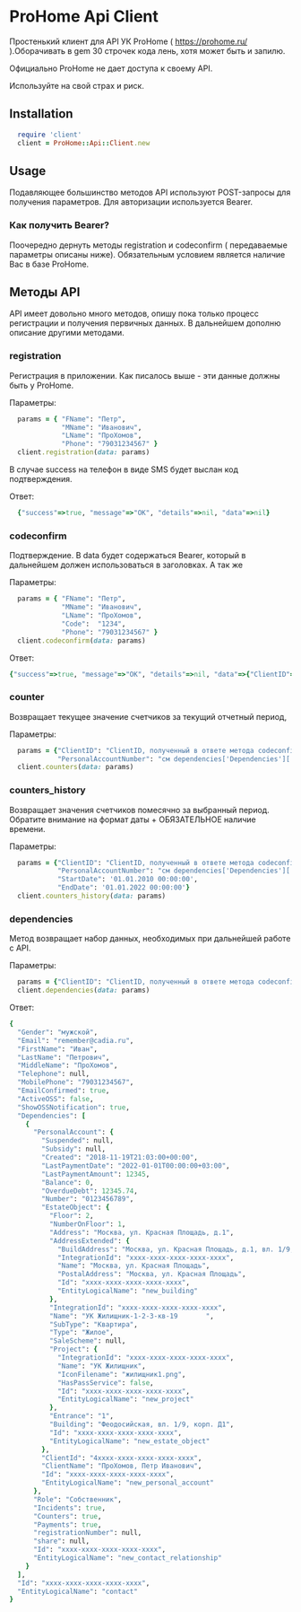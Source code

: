 # ProHome Api Client

Простенький клиент для API УК ProHome ( https://prohome.ru/ ).Оборачивать в gem 30 строчек кода лень, хотя может быть и запилю.

Официально ProHome не дает доступа к своему API.

Используйте на свой страх и риск.

## Installation
```ruby
  require 'client'
  client = ProHome::Api::Client.new
```
## Usage
Подавляющее большинство методов API используют POST-запросы для получения параметров.
Для авторизации используется Bearer.

### Как получить Bearer?
Поочередно дернуть методы registration и codeconfirm ( передаваемые параметры описаны ниже).
Обязательным условием является наличие Вас в базе ProHome.

## Методы API
  API имеет довольно много методов, опишу пока только процесс регистрации и получения первичных данных.
  В дальнейшем дополню описание другими методами.

### registration
Регистрация в приложении.
Как писалось выше - эти данные должны быть у ProHome.

Параметры:
```ruby
  params = { "FName": "Петр",
             "MName": "Иванович",
             "LName": "ПроХомов",
             "Phone": "79031234567" }
  client.registration(data: params)
```
В случае success на телефон в виде SMS будет выслан код подтверждения.

Ответ:
```ruby
  {"success"=>true, "message"=>"OK", "details"=>nil, "data"=>nil}
```

### codeconfirm
Подтверждение. В data будет содержаться Bearer, который в дальнейшем должен использоваться в заголовках.
А так же 

Параметры:
```ruby
  params = { "FName": "Петр",
             "MName": "Иванович",
             "LName": "ПроХомов",
             "Code":  "1234",
             "Phone": "79031234567" }
  client.codeconfirm(data: params)
```

Ответ:
```ruby
{"success"=>true, "message"=>"OK", "details"=>nil, "data"=>{"ClientID"=>"xxxx-xxxx-xxxx-xxxx-xxxx", "Token"=>{"AccessToken"=>"xxxxxxx", "RefreshToken"=>"xxxxxxxx", "ExpiresIn"=>3600, "TokenType"=>"Bearer"}}}
```
### counter
Возвращает текущее значение счетчиков за текущий отчетный период,

Параметры:
```ruby
  params = {"ClientID": "ClientID, полученный в ответе метода codeconfirm",
            "PersonalAccountNumber": "см dependencies['Dependencies']['PersonalAccount']['Number']" }
  client.counters(data: params)
```

### counters_history
Возвращает значения счетчиков помесячно за выбранный период. Обратите внимание на формат даты + ОБЯЗАТЕЛЬНОЕ наличие времени.

Параметры:
```ruby
  params = {"ClientID": "ClientID, полученный в ответе метода codeconfirm",
            "PersonalAccountNumber": "см dependencies['Dependencies']['PersonalAccount']['Number']",
            "StartDate": '01.01.2010 00:00:00',
            "EndDate": '01.01.2022 00:00:00'}
  client.counters_history(data: params)
```

### dependencies
Метод возвращает набор данных, необходимых при дальнейшей работе с API.

Параметры:
```ruby
  params = {"ClientID": "ClientID, полученный в ответе метода codeconfirm"
  client.dependencies(data: params)
```

Ответ:
```ruby
{
  "Gender": "мужской",
  "Email": "remember@cadia.ru",
  "FirstName": "Иван",
  "LastName": "Петрович",
  "MiddleName": "ПроХомов",
  "Telephone": null,
  "MobilePhone": "79031234567",
  "EmailConfirmed": true,
  "ActiveOSS": false,
  "ShowOSSNotification": true,
  "Dependencies": [
    {
      "PersonalAccount": {
        "Suspended": null,
        "Subsidy": null,
        "Created": "2018-11-19T21:03:00+00:00",
        "LastPaymentDate": "2022-01-01T00:00:00+03:00",
        "LastPaymentAmount": 12345,
        "Balance": 0,
        "OverdueDebt": 12345.74,
        "Number": "0123456789",
        "EstateObject": {
          "Floor": 2,
          "NumberOnFloor": 1,
          "Address": "Москва, ул. Красная Площадь, д.1",
          "AddressExtended": {
            "BuildAddress": "Москва, ул. Красная Площадь, д.1, вл. 1/9, корп. Д21",
            "IntegrationId": "xxxx-xxxx-xxxx-xxxx-xxxx",
            "Name": "Москва, ул. Красная Площадь",
            "PostalAddress": "Москва, ул. Красная Площадь",
            "Id": "xxxx-xxxx-xxxx-xxxx-xxxx",
            "EntityLogicalName": "new_building"
          },
          "IntegrationId": "xxxx-xxxx-xxxx-xxxx-xxxx",
          "Name": "УК Жилищник-1-2-3-кв-19       ",
          "SubType": "Квартира",
          "Type": "Жилое",
          "SaleScheme": null,
          "Project": {
            "IntegrationId": "xxxx-xxxx-xxxx-xxxx-xxxx",
            "Name": "УК Жилищник",
            "IconFilename": "жилищник1.png",
            "HasPassService": false,
            "Id": "xxxx-xxxx-xxxx-xxxx-xxxx",
            "EntityLogicalName": "new_project"
          },
          "Entrance": "1",
          "Building": "Феодосийская, вл. 1/9, корп. Д1",
          "Id": "xxxx-xxxx-xxxx-xxxx-xxxx",
          "EntityLogicalName": "new_estate_object"
        },
        "ClientId": "4xxxx-xxxx-xxxx-xxxx-xxxx",
        "ClientName": "ПроХомов, Петр Иванович",
        "Id": "xxxx-xxxx-xxxx-xxxx-xxxx",
        "EntityLogicalName": "new_personal_account"
      },
      "Role": "Собственник",
      "Incidents": true,
      "Counters": true,
      "Payments": true,
      "registrationNumber": null,
      "share": null,
      "Id": "xxxx-xxxx-xxxx-xxxx-xxxx",
      "EntityLogicalName": "new_contact_relationship"
    }
  ],
  "Id": "xxxx-xxxx-xxxx-xxxx-xxxx",
  "EntityLogicalName": "contact"
}
```